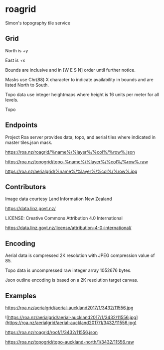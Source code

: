 # roagrid
Simon's topography tile service

## Grid

North is +y

East is +x

Bounds are inclusive and in [W E S N] order until further notice.

Masks use Chr(88) X character to indicate availability in bounds and are listed North to South. 

Topo data use integer heightmaps where height is 16 units per meter for all levels.

Topo

## Endpoints

Project Roa server provides data, topo, and aerial tiles where indicated in master tiles.json mask.

  https://roa.nz/roagrid/%name%/%layer%/%col%/%row%.json

  https://roa.nz/topogrid/topo-%name%/%layer%/%col%/%row%.raw

  https://roa.nz/aerialgrid/%name%/%layer%/%col%/%row%.jpg

## Contributors

Image data courtesy Land Information New Zealand

https://data.linz.govt.nz/

LICENSE: Creative Commons Attribution 4.0 International

https://data.linz.govt.nz/license/attribution-4-0-international/

## Encoding

Aerial data is compressed 2K resolution with JPEG compression value of 85.

Topo data is uncompressed raw integer array 1052676 bytes.

Json outline encoding is based on a 2K resolution target canvas.

## Examples

https://roa.nz/aerialgrid/aerial-auckland2017/1/3432/11556.jpg

![https://roa.nz/aerialgrid/aerial-auckland2017/1/3432/11556.jpg](https://roa.nz/aerialgrid/aerial-auckland2017/1/3432/11556.jpg)


https://roa.nz/roagrid/roof/1/3432/11556.json

https://roa.nz/topogrid/topo-auckland-north/1/3432/11556.raw
